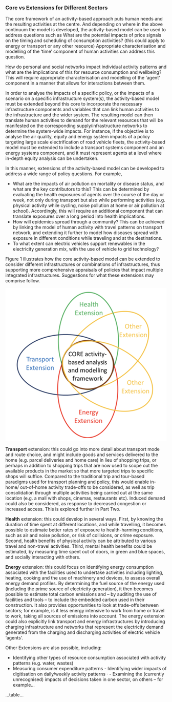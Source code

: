 ### Core vs Extensions for Different Sectors

The core framework of an activity-based approach puts human needs and the resulting activities at the centre. And depending on where in the above continuum the model is developed, the activity-based model can be used to address questions such as
What are the potential impacts of price signals on the timing and scheduling of consumption activities? (this could apply to energy or transport or any other resource) Appropriate characterisation and modelling of the ‘time’ component of human activities can address this question.

How do personal and social networks impact individual activity patterns and what are the implications of this for resource consumption and wellbeing? This will require appropriate characterisation and modelling of the ‘agent’ component in a manner that allows for interactions between them.

In order to analyse the impacts of a specific policy, or the impacts of a scenario on a specific infrastructure system(s), the activity-based model must be extended beyond this core to incorporate the necessary infrastructure components and variables that can link human activities to the infrastructure and the wider system. The resulting model can then translate human activities to demand for the relevant resources that will be manifested on the corresponding supply/infrastructure networks to determine the system-wide impacts. For instance, if the objective is to analyse the air quality, equity and energy system impacts of a policy targeting large scale electrification of road vehicle fleets, the activity-based model must be extended to include a transport systems component and an energy systems component, and it must represent agents at a level where in-depth equity analysis can be undertaken.

In this manner, extensions of the activity-based model can be developed to address a wide range of policy questions. For example,

- What are the impacts of air pollution on mortality or disease status, and what are the key contributors to this? This can be determined by evaluating the health exposures of agents over the course of the day or week, not only during transport but also while performing activities (e.g. physical activity while cycling, noise pollution at home or air pollution at school). Accordingly, this will require an additional component that can translate exposures over a long period into health implications.
- How will epidemics spread through a community? This can be achieved by linking the model of human activity with travel patterns on transport network, and extending it further to model how diseases spread with exposure in different conditions while traveling and at the destinations.
- To what extent can electric vehicles support renewables in the electricity generation mix, with the use of vehicle to grid technology?

Figure 1 illustrates how the core activity-based model can be extended to consider different infrastructures or combinations of infrastructures, thus supporting more comprehensive appraisals of policies that impact multiple integrated infrastructures. Suggestions for what these extensions may comprise follow.

![Extensions](assets/images/abm-extensions.png "ABM Extensions")

**Transport** extension: this could go into more detail about transport mode and route choice, and might include goods and services delivered to the home (e.g. parcel deliveries and home care) in lieu of shopping trips, or perhaps in addition to shopping trips that are now used to scope out the available products in the market so that more targeted trips to specific shops will suffice. Compared to the traditional trip and tour-based paradigms used for transport planning and policy, this would enable in-home/ out-of-home activity trade-offs to be considered, as well as trip consolidation through multiple activities being carried out at the same location (e.g. a mall with shops, cinemas, restaurants etc). Induced demand could also be considered, as response to decreased congestion or increased access. This is explored further in Part Two.

**Health** extension: this could develop in several ways. First, by knowing the duration of time spent at different locations, and while travelling, it becomes possible to estimate better rates of exposure to health-harming conditions, such as air and noise pollution, or risk of collisions, or crime exposure. Second, health benefits of physical activity can be attributed to various travel and non-travel activities. Third, mental health benefits could be estimated, by measuring time spent out of doors, in green and blue spaces, and socially interacting with others.

**Energy** extension: this could focus on identifying energy consumption associated with the facilities used to undertake activities including lighting, heating, cooking and the use of machinery and devices, to assess overall energy demand profiles. By determining the fuel source of the energy used (including the prime source of electricity generation), it then becomes possible to estimate total carbon emissions and – by auditing the use of facilities and tools – to include the embedded carbon used in their construction. It also provides opportunities to look at trade-offs between sectors; for example, is it less energy intensive to work from home or travel to work, taking all sources of emissions into account. The energy extension could also explicitly link transport and energy infrastructures by introducing charging infrastructure and networks that represent the electricity demand generated from the charging and discharging activities of electric vehicle ‘agents’.

Other Extensions are also possible, including:

- Identifying other types of resource consumption associated with activity patterns (e.g. water, wastes)
- Measuring consumer expenditure patterns - Identifying wider impacts of digitisation on daily/weekly activity patterns
  · - Examining the (currently unrecognised) impacts of decisions taken in one sector, on others – for example...

...table...
